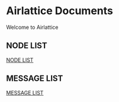 # Airlattice Documents
Welcome to Airlattice
## NODE LIST
[NODE LIST](./nodelist.md)
## MESSAGE LIST
[MESSAGE LIST](./message.md)